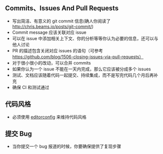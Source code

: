 ## Commits、Issues And Pull Requests

* 写出简洁、有意义的 git commit 信息(确人你阅读了 http://chris.beams.io/posts/git-commit/)
* Commit message 应该关联对应 issue
* 可以在 issue 中添加相关上下文、你的分析等等你认为必要的信息，还可以与他人讨论
* PR 的描述包含关闭对应 issues 的语句（可参考 https://github.com/blog/1506-closing-issues-via-pull-requests）
* 对于很小很小的改动，可以合并 commits
* 如果你认为一个 issue 不能在一天内完成，那么它应该被分成多个 issues
* 测试、文档应该随着代码一起提交、持续集成，而不是写完代码几个月后再补充
* 确保 CI 和测试通过

## 代码风格

* 必须使用 [editorconfig](http://editorconfig.org/#download) 来维持代码风格

## 提交 Bug

* 当你提交一个 bug 报道的时候，你要确保提供了复现步骤
